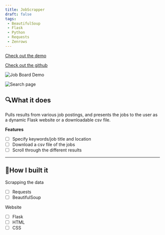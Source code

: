 ```yaml
---
title: JobScrapper
draft: false
tags:
 - BeautifulSoup
 - Flask
 - Python
 - Requests
 - Zenrows
---
```


[Check out the demo](https://clipchamp.com/watch/LjLu8QQ3zP5)

[Check out the github](https://github.com/arielycliu/job-scraper)

![Job Board Demo](https://github.com/arielycliu/job-scrapper/raw/master/demo_img/JobScraperWebsiteHomepage.png)

![Search page](https://github.com/arielycliu/job-scrapper/raw/master/demo_img/JobScraperWebsiteSearchpage.png)

## 🔍What it does
Pulls results from various job postings, and presents the jobs to the user as a dynamic Flask website or a downloadable csv file.

**Features**
- [ ] Specify keywords/job title and location
- [ ] Download a csv file of the jobs
- [ ] Scroll through the different results

---


## 🔨How I built it

Scrapping the data
- [ ] Requests
- [ ] BeautifulSoup

Website
- [ ] Flask
- [ ] HTML
- [ ] CSS